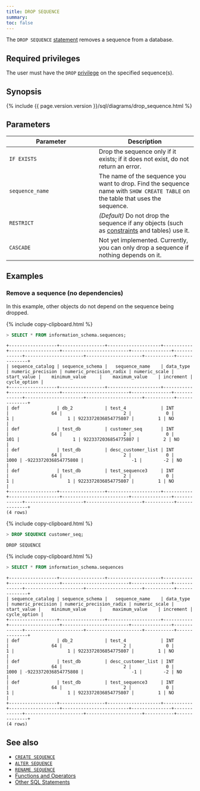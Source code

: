 ```yaml
---
title: DROP SEQUENCE
summary:
toc: false
---
```


The `DROP SEQUENCE` [statement](sql-statements.html) removes a sequence from a database.

<div id="toc"></div>

## Required privileges

The user must have the `DROP` [privilege](privileges.html) on the specified sequence(s).

## Synopsis

<section>{% include {{ page.version.version }}/sql/diagrams/drop_sequence.html %}</section>

## Parameters

<style>
table td:first-child {
    min-width: 225px;
}
</style>

 Parameter | Description
-----------|------------
`IF EXISTS` |  Drop the sequence only if it exists; if it does not exist, do not return an error.
`sequence_name` | The name of the sequence you want to drop. Find the sequence name with `SHOW CREATE TABLE` on the table that uses the sequence.
`RESTRICT` | _(Default)_ Do not drop the sequence if any objects (such as [constraints](constraints.html) and tables) use it.
`CASCADE` | Not yet implemented. Currently, you can only drop a sequence if nothing depends on it.

<!-- `CASCADE` > Drop all objects (such as [constraints](constraints.html) and tables) that depend on the sequence.<br><br>`CASCADE` does not list objects it drops, so should be used cautiously. -->

## Examples

### Remove a sequence (no dependencies)

In this example, other objects do not depend on the sequence being dropped.

{% include copy-clipboard.html %}
~~~ sql
> SELECT * FROM information_schema.sequences;
~~~
~~~
+------------------+-----------------+--------------------+-----------+-------------------+-------------------------+---------------+-------------+----------------------+---------------------+-----------+--------------+
| sequence_catalog | sequence_schema |   sequence_name    | data_type | numeric_precision | numeric_precision_radix | numeric_scale | start_value |    minimum_value     |    maximum_value    | increment | cycle_option |
+------------------+-----------------+--------------------+-----------+-------------------+-------------------------+---------------+-------------+----------------------+---------------------+-----------+--------------+
| def              | db_2            | test_4             | INT       |                64 |                       2 |             0 |           1 |                    1 | 9223372036854775807 |         1 | NO           |
| def              | test_db         | customer_seq       | INT       |                64 |                       2 |             0 |         101 |                    1 | 9223372036854775807 |         2 | NO           |
| def              | test_db         | desc_customer_list | INT       |                64 |                       2 |             0 |        1000 | -9223372036854775808 |                  -1 |        -2 | NO           |
| def              | test_db         | test_sequence3     | INT       |                64 |                       2 |             0 |           1 |                    1 | 9223372036854775807 |         1 | NO           |
+------------------+-----------------+--------------------+-----------+-------------------+-------------------------+---------------+-------------+----------------------+---------------------+-----------+--------------+
(4 rows)
~~~

{% include copy-clipboard.html %}
~~~ sql
> DROP SEQUENCE customer_seq;
~~~
~~~
DROP SEQUENCE
~~~

{% include copy-clipboard.html %}
~~~ sql
> SELECT * FROM information_schema.sequences
~~~
~~~
+------------------+-----------------+--------------------+-----------+-------------------+-------------------------+---------------+-------------+----------------------+---------------------+-----------+--------------+
| sequence_catalog | sequence_schema |   sequence_name    | data_type | numeric_precision | numeric_precision_radix | numeric_scale | start_value |    minimum_value     |    maximum_value    | increment | cycle_option |
+------------------+-----------------+--------------------+-----------+-------------------+-------------------------+---------------+-------------+----------------------+---------------------+-----------+--------------+
| def              | db_2            | test_4             | INT       |                64 |                       2 |             0 |           1 |                    1 | 9223372036854775807 |         1 | NO           |
| def              | test_db         | desc_customer_list | INT       |                64 |                       2 |             0 |        1000 | -9223372036854775808 |                  -1 |        -2 | NO           |
| def              | test_db         | test_sequence3     | INT       |                64 |                       2 |             0 |           1 |                    1 | 9223372036854775807 |         1 | NO           |
+------------------+-----------------+--------------------+-----------+-------------------+-------------------------+---------------+-------------+----------------------+---------------------+-----------+--------------+
(4 rows)
~~~


<!-- ### Remove a Sequence and Dependent Objects with `CASCADE`

In this example, a table depends on the sequence that's being dropped. Therefore, it's only possible to drop the sequence while simultaneously dropping the dependent table using `CASCADE`.

{{site.data.alerts.callout_danger}}<code>CASCADE</code> drops <em>all</em> dependent objects without listing them, which can lead to inadvertent and difficult-to-recover losses. To avoid potential harm, we recommend dropping objects individually in most cases.{{site.data.alerts.end}}

~~~ sql
> DROP SEQUENCE customer_seq CASCADE;
~~~
~~~
DROP SEQUENCE
~~~ -->

## See also
- [`CREATE SEQUENCE`](create-sequence.html)
- [`ALTER SEQUENCE`](alter-sequence.html)
- [`RENAME SEQUENCE`](rename-sequence.html)
- [Functions and Operators](functions-and-operators.html)
- [Other SQL Statements](sql-statements.html)
